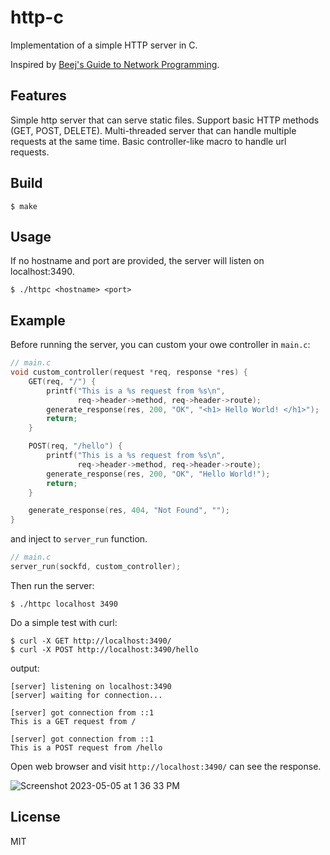 # http-c

Implementation of a simple HTTP server in C.

Inspired by [Beej's Guide to Network Programming](https://beej.us/guide/bgnet/).

## Features

Simple http server that can serve static files. Support basic HTTP methods (GET, POST, DELETE). Multi-threaded server that can handle multiple requests at the same time. Basic controller-like macro to handle url requests.

## Build

```
$ make
```

## Usage

If no hostname and port are provided, the server will listen on localhost:3490.

```
$ ./httpc <hostname> <port>
```

## Example

Before running the server, you can custom your owe controller in `main.c`:

```c
// main.c
void custom_controller(request *req, response *res) {
    GET(req, "/") {
        printf("This is a %s request from %s\n",
               req->header->method, req->header->route);
        generate_response(res, 200, "OK", "<h1> Hello World! </h1>");
        return;
    }

    POST(req, "/hello") {
        printf("This is a %s request from %s\n",
               req->header->method, req->header->route);
        generate_response(res, 200, "OK", "Hello World!");
        return;
    }

    generate_response(res, 404, "Not Found", "");
}
```

and inject to `server_run` function.

```c
// main.c
server_run(sockfd, custom_controller);
```

Then run the server:

```
$ ./httpc localhost 3490
```

Do a simple test with curl:

```
$ curl -X GET http://localhost:3490/
$ curl -X POST http://localhost:3490/hello
```

output:

```
[server] listening on localhost:3490
[server] waiting for connection...

[server] got connection from ::1
This is a GET request from /

[server] got connection from ::1
This is a POST request from /hello
```

Open web browser and visit `http://localhost:3490/` can see the response.

![Screenshot 2023-05-05 at 1 36 33 PM](https://user-images.githubusercontent.com/24312717/236564197-76c74a3e-6ae4-460c-b358-d2e204b1171e.png)


## License

MIT
